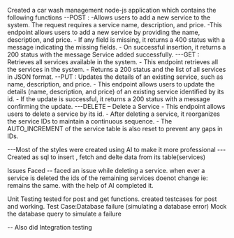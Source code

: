 Created a car wash management node-js application which contains the following functions
--POST : -Allows users to add a new service to the system. The request requires a service name, description, and price.
         -This endpoint allows users to add a new service by providing the name, description, and price.
         - If any field is missing, it returns a 400 status with a message indicating the missing fields.
         - On successful insertion, it returns a 200 status with the message Service added successfully.
---GET : Retrieves all services available in the system.
        - This endpoint retrieves all the services in the system.
        - Returns a 200 status and the list of all services in JSON format.
--PUT : Updates the details of an existing service, such as name, description, and price.
       - This endpoint allows users to update the details (name, description, and price) of an existing service identified by its id.
       - If the update is successful, it returns a 200 status with a message confirming the update.
---DELETE  – Delete a Service
           - This endpoint allows users to delete a service by its id.
           - After deleting a service, it reorganizes the service IDs to maintain a continuous sequence.
            - The AUTO_INCREMENT of the service table is also reset to prevent any gaps in IDs.

---Most of the styles were created using AI to make it more professional
---Created as sql to insert , fetch and delte data from its table(services)

Issues Faced
-- faced an issue while deleting a service. when ever a service is deleted the ids of the remaining services doenot change ie: remains the same. with the help of AI completed it.

Unit Testing
tested for post and get functions.
created testcases for post and working.
Test Case:Database failure (simulating a database error)
Mock the database query to simulate a failure

-- Also did Integration testing 